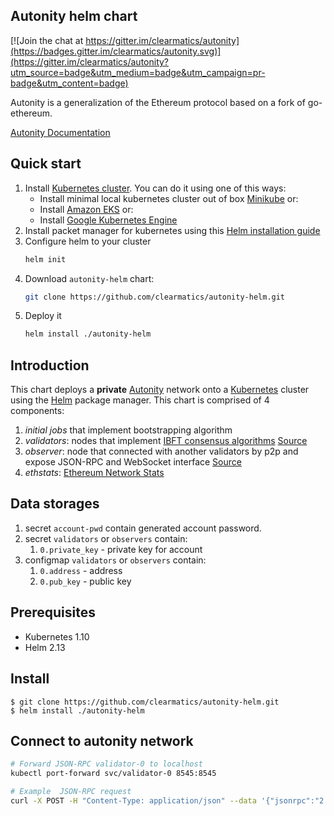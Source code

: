 ## Autonity helm chart

[![Join the chat at https://gitter.im/clearmatics/autonity](https://badges.gitter.im/clearmatics/autonity.svg)](https://gitter.im/clearmatics/autonity?utm_source=badge&utm_medium=badge&utm_campaign=pr-badge&utm_content=badge)

Autonity is a generalization of the Ethereum protocol based on a fork of go-ethereum.

[Autonity Documentation](https://docs.autonity.io)

## Quick start
1. Install [Kubernetes cluster](http://kubernetes.io). You can do it using one of this ways:
   - Install minimal local kubernetes cluster out of box [Minikube](https://kubernetes.io/docs/tasks/tools/install-minikube/) or:
   - Install [Amazon EKS](https://eksworkshop.com/prerequisites/self_paced/) or:
   - Install [Google Kubernetes Engine](https://cloud.google.com/kubernetes-engine/docs/quickstart)
1. Install packet manager for kubernetes using this [Helm installation guide](https://helm.sh/docs/using_helm/#installing-helm)
1. Configure helm to your cluster
   ```bash
   helm init
   ```
1. Download `autonity-helm` chart:
   ```bash
   git clone https://github.com/clearmatics/autonity-helm.git
   ```
1. Deploy it
   ```bash
   helm install ./autonity-helm
   ```

## Introduction

This chart deploys a **private** [Autonity](https://www.autonity.io/) network onto a [Kubernetes](http://kubernetes.io) cluster using the [Helm](https://helm.sh) package manager. This chart is comprised of 4 components:

1. *initial jobs* that implement bootstrapping algorithm
1. *validators*: nodes that implement [IBFT consensus algorithms](https://docs.autonity.io/IBFT/index.html) [Source](https://github.com/clearmatics/autonity/blob/master/Dockerfile)
1. *observer*: node that connected with another validators by p2p and expose JSON-RPC and WebSocket interface [Source](https://github.com/clearmatics/autonity/blob/master/Dockerfile)
1. *ethstats*: [Ethereum Network Stats](https://github.com/cubedro/eth-netstats)

## Data storages

1. secret `account-pwd` contain generated account password.
1. secret `validators` or `observers` contain:   
   1. `0.private_key` - private key for account
1. configmap `validators` or `observers` contain:
   1. `0.address` - address
   1. `0.pub_key` - public key

## Prerequisites

* Kubernetes 1.10
* Helm 2.13


## Install

```console
$ git clone https://github.com/clearmatics/autonity-helm.git
$ helm install ./autonity-helm
```

## Connect to autonity network
```bash
# Forward JSON-RPC validator-0 to localhost
kubectl port-forward svc/validator-0 8545:8545

# Example  JSON-RPC request
curl -X POST -H "Content-Type: application/json" --data '{"jsonrpc":"2.0","method":"web3_clientVersion","params":[],"id":67}' http://localhost:8545

```
